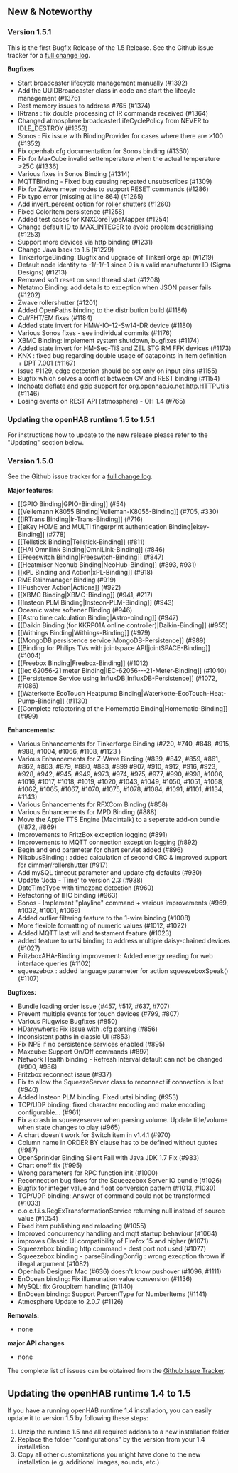 ## New & Noteworthy

### Version 1.5.1

This is the first Bugfix Release of the 1.5 Release. See the Github issue tracker for a [full change log](https://github.com/openhab/openhab/issues?q=milestone%3A1.5.1+is%3Aclosed).

**Bugfixes**

* Start broadcaster lifecycle management manually (#1392)
* Add the UUIDBroadcaster class in code and start the lifecyle management (#1376)
* Rest memory issues to address #765 (#1374)
* IRtrans : fix double processing of IR commands received (#1364)
* Changed atmosphere broadcasterLifeCyclePolicy from NEVER to IDLE_DESTROY (#1353)
* Sonos : Fix issue with BindingProvider for cases where there are >100 (#1352)
* Fix openhab.cfg documentation for Sonos binding (#1350)
* Fix for MaxCube invalid settemperature when the actual temperature >25C (#1336)
* Various fixes in Sonos Binding (#1314)
* MQTTBinding - Fixed bug causing repeated unsubscribes (#1309)
* Fix for ZWave meter nodes to support RESET commands (#1286)
* Fix typo error (missing </Product> at line 864) (#1265)
* Add invert_percent option for roller shutters (#1260)
* Fixed ColorItem persistence (#1258)
* Added test cases for KNXCoreTypeMapper (#1254)
* Change default ID to MAX_INTEGER to avoid problem deserialising (#1253)
* Support more devices via http binding (#1231)
* Change Java back to 1.5 (#1229)
* TinkerforgeBinding: Bugfix and upgrade of TinkerForge api (#1219)
* Default node identity to -1/-1/-1 since 0 is a valid manufacturer ID (Sigma Designs) (#1213)
* Removed soft reset on send thread start (#1208)
* Netatmo Binding: add details to exception when JSON parser fails (#1202)
* Zwave rollershutter (#1201)
* Added OpenPaths binding to the distribution build (#1186)
* Cul/FHT/EM fixes (#1184)
* Added state invert for HMW-IO-12-Sw14-DR device (#1180)
* Various Sonos fixes - see individual commits (#1176)
* XBMC Binding: implement system shutdown, bugfixes (#1174)
* Added state invert for HM-Sec-TiS and ZEL STG RM FFK devices (#1173)
* KNX : fixed bug regarding double usage of datapoints in Item definition + DPT 7.001 (#1167)
* Issue #1129, edge detection should be set only on input pins (#1155)
* Bugfix which solves a conflict between CV and REST binding (#1154)
* Inchoate deflate and gzip support for org.openhab.io.net.http.HTTPUtils (#1146)
* Losing events on REST API (atmosphere) - OH 1.4 (#765)

### Updating the openHAB runtime 1.5 to 1.5.1

For instructions how to update to the new release please refer to the "Updating" section below.

### Version 1.5.0

See the Github issue tracker for a [full change log](https://github.com/openhab/openhab/issues?milestone=4&page=1&state=closed).

**Major features:**
* [[GPIO Binding|GPIO-Binding]] (#54)
* [[Vellemann K8055 Binding|Velleman-K8055-Binding]] (#705, #330)
* [[IRTrans Binding|Ir-Trans-Binding]] (#716)
* [[eKey HOME and MULTI fingerprint authentication Binding|ekey-Binding]] (#778)
* [[Tellstick Binding|Tellstick-Binding]] (#811)
* [[HAI Omnilink Binding|OmniLink-Binding]] (#846)
* [[Freeswitch Binding|Freeswitch-Binding]] (#847)
* [[Heatmiser Neohub Binding|NeoHub-Binding]] (#893, #931)
* [[xPL Binding and Action|xPL-Binding]] (#918)
* RME Rainmanager Binding (#919)
* [[Pushover Action|Actions]] (#922)
* [[XBMC Binding|XBMC-Binding]] (#941, #217)
* [[Insteon PLM Binding|Insteon-PLM-Binding]] (#943)
* Oceanic water softener Binding (#946)
* [[Astro time calculation Binding|Astro-binding]] (#947)
* [[Daikin Binding (for KKRP01A online controller)|Daikin-Binding]] (#955)
* [[Withings Binding|Withings-Binding]] (#979)
* [[MongoDB persistence service|MongoDB-Persistence]] (#989)
* [[Binding for Philips TVs with jointspace API|jointSPACE-Binding]] (#1004)
* [[Freebox Binding|Freebox-Binding]] (#1012)
* [[Iec 62056-21 meter Binding|IEC-62056---21-Meter-Binding]] (#1040)
* [[Persistence Service using InfluxDB|InfluxDB-Persistence]] (#1072, #1086)
* [[Waterkotte EcoTouch Heatpump Binding|Waterkotte-EcoTouch-Heat-Pump-Binding]] (#1130)
* [[Complete refactoring of the Homematic Binding|Homematic-Binding]] (#999)

**Enhancements:**
* Various Enhancements for Tinkerforge Binding (#720, #740, #848, #915, #988, #1004, #1066, #1108, #1123 )
* Various Enhancements for Z-Wave Binding (#839, #842, #859, #861, #862, #863, #879, #880, #883, #899 #907, #910, #912, #916, #923, #928, #942, #945, #949, #973, #974, #975, #977, #990, #998, #1006, #1016, #1017, #1018, #1019, #1020, #1043, #1049, #1050, #1051, #1058, #1062, #1065, #1067, #1070, #1075, #1078, #1084, #1091, #1101, #1134, #1143)
* Various Enhancements for RFXCom Binding (#858)
* Various Enhancements for MPD Binding (#888)
* Move the Apple TTS Engine (Macintalk) to a seperate add-on bundle (#872, #869)
* Improvements to FritzBox exception logging (#891)
* Improvements to MQTT connection exception logging (#892)
* Begin and end parameter for chart servlet added (#896)
* NikobusBinding : added calculation of second CRC & improved support for dimmer/rollershutter (#917)
* Add mySQL timeout parameter and update cfg defaults (#930)
* Update 'Joda - Time' to version 2.3 (#938)
* DateTimeType with timezone detection (#960)
* Refactoring of IHC binding (#963)
* Sonos - Implement "playline" command + various improvements (#969, #1032, #1061, #1069)
* Added outlier filtering feature to the 1-wire binding (#1008)
* More flexible formatting of numeric values (#1012, #1022)
* Added MQTT last will and testament feature (#1023)
* added feature to urtsi binding to address multiple daisy-chained devices (#1027)
* FritzboxAHA-Binding improvement: Added energy reading for web interface queries (#1102)
* squeezebox : added language parameter for action squeezeboxSpeak() (#1107)

**Bugfixes:**
* Bundle loading order issue (#457, #517, #637, #707)
* Prevent multiple events for touch devices (#799, #807)
* Various Plugwise Bugfixes (#850)
* HDanywhere: Fix issue with .cfg parsing (#856)
* Inconsistent paths in classic UI (#853)
* Fix NPE if no persistence services enabled (#895)
* Maxcube: Support On/Off commands (#897)
* Network Health binding - Refresh Interval default can not be changed (#900, #986)
* Fritzbox reconnect issue (#937)
* Fix to allow the SqueezeServer class to reconnect if connection is lost (#940)
* Added Insteon PLM binding. Fixed urtsi binding (#953)
* TCP/UDP binding: fixed character encoding and make encoding configurable... (#961)
* Fix a crash in squeezeserver when parsing volume. Update title/volume when state changes to play (#965)
* A chart doesn't work for Switch item in v1.4.1 (#970)
* Column name in ORDER BY clause has to be defined without quotes (#987)
* OpenSprinkler Binding Silent Fail with Java JDK 1.7 Fix (#983)
* Chart onoff fix (#995)
* Wrong parameters for RPC function init (#1000)
* Reconnection bug fixes for the Squeezebox Server IO bundle (#1026)
* Bugfix for integer value and float conversion pattern (#1013, #1030)
* TCP/UDP binding: Answer of command could not be transformed (#1033)
* o.o.c.t.i.s.RegExTransformationService returning null instead of source value (#1054)
* Fixed item publishing and reloading (#1055)
* Improved concurrency handling and mqtt startup behaviour (#1064)
* improves Classic UI compatibility of Firefox 15 and higher (#1071)
* Squeezebox binding http command - dest port not used (#1077)
* Squeezebox binding - parseBindingConfig : wrong execption thrown if illegal argument (#1082)
* Openhab Designer Mac (#636) doesn't know pushover (#1096, #1111)
* EnOcean binding: Fix illumunation value conversion (#1136)
* MySQL: fix GroupItem handling (#1140)
* EnOcean binding: Support PercentType for NumberItems (#1141)
* Atmosphere Update to 2.0.7 (#1126)

**Removals:**
* none

**major API changes**
* none

The complete list of issues can be obtained from the [Github Issue Tracker](https://github.com/openhab/openhab/issues?direction=asc&labels=&milestone=4&page=1&sort=created&state=closed).

## Updating the openHAB runtime 1.4 to 1.5

If you have a running openHAB runtime 1.4 installation, you can easily update it to version 1.5 by following these steps:
 1. Unzip the runtime 1.5 and all required addons to a new installation folder
 1. Replace the folder "configurations" by the version from your 1.4 installation
 1. Copy all other customizations you might have done to the new installation (e.g. additional images, sounds, etc.)